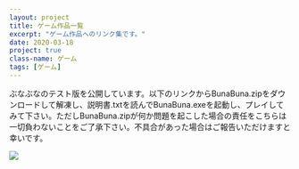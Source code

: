 ```yaml
---
layout: project
title: ゲーム作品一覧
excerpt: "ゲーム作品へのリンク集です。"
date: 2020-03-18
project: true
class-name: ゲーム
tags: [ゲーム]
---
```


ぶなぶなのテスト版を公開しています。以下のリンクからBunaBuna.zipをダウンロードして解凍し、説明書.txtを読んでBunaBuna.exeを起動し、プレイしてみて下さい。ただしBunaBuna.zipが何か問題を起こした場合の責任をこちらは一切負わないことをご了承下さい。不具合があった場合はご報告いただけますと幸いです。

[<img src="{{ site.img }}/bunabuna-logo.png" class="img-circle zoombtn animated rotateIn">](https://github.com/p-adic/p-adic.github.io/raw/master/assets/exe/BunaBuna.zip)

